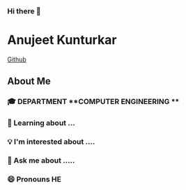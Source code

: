 ### Hi there 👋
<h1>Anujeet Kunturkar</h1>
<a href="https://github.com/Anujeet23">Github</a>

<h2>About Me</h2>

<h3>🎓 DEPARTMENT **COMPUTER ENGINEERING **<h3>
<h3>🌱 Learning about ...<h3>
<h3>💡 I'm interested about ....<h3>
<h3>💬 Ask me about .....<h3>
<h3>😄 Pronouns HE<h3>


